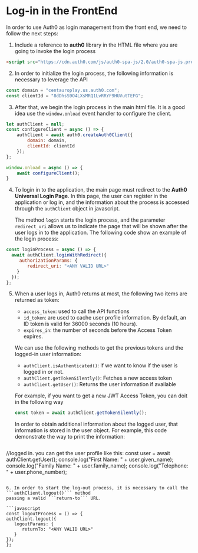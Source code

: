 #  Log-in in the FrontEnd

In order to use Auth0 as login management from the front end, we need to follow 
the next steps:

1. Include a reference to **auth0** library in the HTML file where you are going
   to invoke the login process

```html
<script src="https://cdn.auth0.com/js/auth0-spa-js/2.0/auth0-spa-js.production.js"></script>
```

2. In order to initialize the login process, the following information is necessary to 
   leverage the API

```javascript
const domain = "centauroplay.us.auth0.com";
const clientId = "8dDhsS9O4LXsMRQ1LvRRYF9HUVutTEFG";
```

3. After that, we begin the login process in the main html file. It is a good idea use
   the ```window.onload``` event handler to configure the client. 

```javascript
let authClient = null;
const configureClient = async () => {
    authClient = await auth0.createAuth0Client({
        domain: domain,
        clientId: clientId
    });
};

window.onload = async () => {
    await configureClient();
}
```

4. To login in to the application, the main page must redirect to the **Auth0 Universal Login Page**.
   In this page, the user can register in the application or log in, and the information about the
   process is accessed through the ```authClient``` object in javascript.

   The method ```login``` starts the login process, and the parameter ```redirect_uri``` allows us
   to indicate the page that will be shown after the user logs in to the application. The following
   code show an example of the login process:

```javascript
const loginProcess = async () => {
  await authClient.loginWithRedirect({
     authorizationParams: {
        redirect_uri: "<ANY VALID URL>"
    }
  });
};
```

5. When a user logs in, Auth0 returns at most, the following two items are returned as token:

   * ```access_token```: used to call the API functions
   * ```id_token```: are used to cache user profile information. By default, an ID token is valid for 
   36000 seconds (10 hours).
   * ```expires_in```: the number of seconds before the Access Token expires.
   
   We can use the following methods to get the previous tokens and the logged-in user information:

   * ```authClient.isAuthenticated()```: if we want to know if the user is logged in or not.
   * ```authClient.getTokenSilently()```: Fetches a new access token
   * ```authClient.getUser()```: Returns the user information if available
   
   For example, if you want to get a new JWT Access Token, you can doit in the following way
   
   ```javascript
   const token = await authClient.getTokenSilently();
   ```
   
   In order to obtain additional information about the logged user, that information is stored in the 
   user object. For example, this code demonstrate the way to print the information:
   
   ```javascript
  //logged in. you can get the user profile like this:
  const user = await authClient.getUser();
  console.log("First Name: " + user.given_name);
  console.log("Family Name: " + user.family_name);
  console.log("Telephone: " + user.phone_number);
   ```

6. In order to start the log-out process, it is necessary to call the ```authClient.logout()``` method
   passing a valid ```return-to``` URL.

```javascript
const logoutProcess = () => {
   authClient.logout({
      logoutParams: {
         returnTo: "<ANY VALID URL>"
      }
   });
};
```
